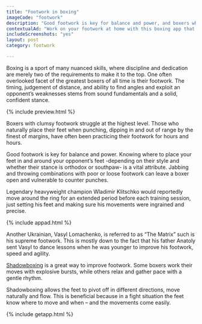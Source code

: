 ```yaml
---
title: "Footwork in boxing"
imageCode: "footwork"
description: "Good footwork is key for balance and power, and boxers who master this are more successful than others. In this article we'll learn more about this."
contextualAd: "Work on your footwork at home with this boxing app that will call out movements and punches!"
includeScreenshots: "yes"
layout: post
category: footwork

---
```


Boxing is a sport of many nuanced skills, where discipline and dedication are merely two of the requirements to make it to the top. One often overlooked facet of the greatest boxers of all time is their footwork. The timing, judgement of distance, and ability to find angles and exploit an opponent’s weaknesses stems from sound fundamentals and a solid, confident stance. 

{% include preview.html %}

Boxers with clumsy footwork struggle at the highest level. Those who naturally place their feet when punching, dipping in and out of range by the finest of margins, have often been practicing their footwork for hours and hours.

Good footwork is key for balance and power. Knowing where to place your feet in and around your opponent’s feet -depending on their style and whether their stance is orthodox or southpaw- is a vital attribute. Jabbing and throwing combinations with poor or loose footwork can leave a boxer open and vulnerable to counter punches.

Legendary heavyweight champion Wladimir Klitschko would reportedly move around the ring for an extended period before each training session, just setting his feet and making sure his movements were ingrained and precise.

{% include appad.html %}

Another Ukrainian, Vasyl Lomachenko, is referred to as “The Matrix” such is his supreme footwork. This is mostly down to the fact that his father Anatoly sent Vasyl to dance lessons when he was younger to improve his footwork, speed and agility.

[Shadowboxing](/importance-of-shadow-boxing/) is a great way to improve footwork. Some boxers work their moves with explosive bursts, while others relax and gather pace with a gentle rhythm. 

Shadowboxing allows the feet to pivot off in different directions, move naturally and flow. This is beneficial because in a fight situation the feet know where to move and when – and the movements come easily.

{% include getapp.html %}